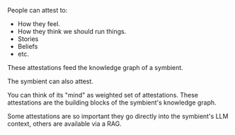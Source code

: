 People can attest to:
- How they feel.
- How they think we should run things.
- Stories
- Beliefs
- etc.

These attestations feed the knowledge graph of a symbient.

The symbient can also attest.

You can think of its "mind" as weighted set of attestations. These attestations are the building blocks of the symbient's knowledge graph.

Some attestations are so important they go directly into the symbient's LLM context, others are available via a RAG.
